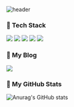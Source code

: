 ![header](https://capsule-render.vercel.app/api?type=waving&color=auto&height=250&section=header&text=BoGyoeng%20Kim&fontSize=90)

<h3 align="left"> 🔮 Tech Stack</h3>
<p align="left">
<img src="https://img.shields.io/badge/HTML-E34F26?style=flat-square&logo=HTML5&logoColor=white"/>
<img src="https://img.shields.io/badge/CSS-1572B6?style=flat-square&logo=CSS3&logoColor=white"/>
<img src="https://img.shields.io/badge/Javascript-F7DF1E?style=flat-square&logo=Javascript&logoColor=white"/>
<img src="https://img.shields.io/badge/React & React Native-61DAFB?style=flat-square&logo=React&logoColor=white"/>
<img src="https://img.shields.io/badge/Next.js-000000?style=flat-square&logo=Next.js&logoColor=white"/> 
</p>




<h3 align="left">💜  My Blog </h3>
<p align="left"><a href="https://velog.io/@chloeee"><img src="https://img.shields.io/badge/Tech Blog-11B48A?style=flat-square&logo=Vimeo&logoColor=white&link=https://velog.io/@chloeee"/></a> </p>

<h3 align="left"> 🦄 My GitHub Stats </h3>

![Anurag's GitHub stats](https://github-readme-stats.vercel.app/api?username=bokim1004&theme=cobalt&show_icons=true)


